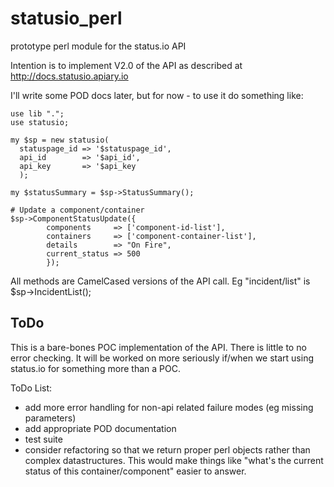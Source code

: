 # statusio_perl
prototype perl module for the status.io API

Intention is to implement V2.0 of the API as described at http://docs.statusio.apiary.io

I'll write some POD docs later, but for now - to use it do something like:
```
use lib ".";
use statusio;

my $sp = new statusio(
  statuspage_id => '$statuspage_id',
  api_id        => '$api_id',
  api_key       => '$api_key
  );

my $statusSummary = $sp->StatusSummary();

# Update a component/container
$sp->ComponentStatusUpdate({
        components     => ['component-id-list'],
        containers     => ['component-container-list'],
        details        => "On Fire",
        current_status => 500
        });

```

All methods are CamelCased versions of the API call.  Eg "incident/list" is $sp->IncidentList();

## ToDo
This is a bare-bones POC implementation of the API.  There is little to no error checking.  It will be worked on more seriously if/when we start using status.io for something more than a POC.

ToDo List:
* add more error handling for non-api related failure modes (eg missing parameters)
* add appropriate POD documentation
* test suite
* consider refactoring so that we return proper perl objects rather than complex datastructures.  This would make things like "what's the current status of this container/component" easier to answer.
